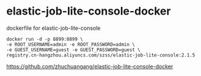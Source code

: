 # elastic-job-lite-console-docker
dockerfile for elastic-job-lite-console

```
docker run -d -p 8899:8899 \
-e ROOT_USERNAME=admin -e ROOT_PASSWORD=admin \
-e GUEST_USERNAME=guest -e GUEST_PASSWORD=guest \
registry.cn-hangzhou.aliyuncs.com/szss/elastic-job-lite-console:2.1.5
```


https://github.com/zhuchuangang/elastic-job-lite-console-docker